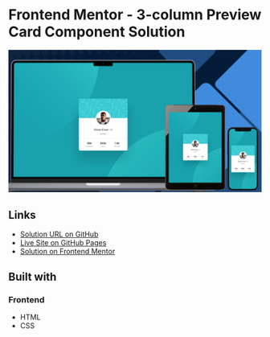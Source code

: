 # Frontend Mentor - 3-column Preview Card Component Solution

![Design preview for the 3-column preview card component challenge](./design/preview.png)

## Links

- [Solution URL on GitHub](https://github.com/TetianaAleks/fm-solutions-hub/tree/main/13-profile-card-component)
- [Live Site on GitHub Pages](https://tetianaaleks.github.io/fm-solutions-hub/13-profile-card-component/)
- [Solution on Frontend Mentor](https://www.frontendmentor.io/solutions/profile-card-component-j9EBX8r7m2) 

## Built with

### Frontend

- HTML
- CSS
